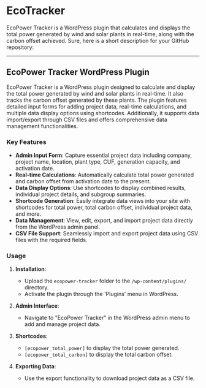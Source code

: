# EcoTracker
EcoPower Tracker is a WordPress plugin that calculates and displays the total power generated by wind and solar plants in real-time, along with the carbon offset achieved.
Sure, here is a short description for your GitHub repository:

---

## EcoPower Tracker WordPress Plugin

EcoPower Tracker is a WordPress plugin designed to calculate and display the total power generated by wind and solar plants in real-time. It also tracks the carbon offset generated by these plants. The plugin features detailed input forms for adding project data, real-time calculations, and multiple data display options using shortcodes. Additionally, it supports data import/export through CSV files and offers comprehensive data management functionalities.

### Key Features

- **Admin Input Form**: Capture essential project data including company, project name, location, plant type, CUF, generation capacity, and activation date.
- **Real-time Calculations**: Automatically calculate total power generated and carbon offset from activation date to the present.
- **Data Display Options**: Use shortcodes to display combined results, individual project details, and subgroup summaries.
- **Shortcode Generation**: Easily integrate data views into your site with shortcodes for total power, total carbon offset, individual project data, and more.
- **Data Management**: View, edit, export, and import project data directly from the WordPress admin panel.
- **CSV File Support**: Seamlessly import and export project data using CSV files with the required fields.

### Usage

1. **Installation**:
    - Upload the `ecopower-tracker` folder to the `/wp-content/plugins/` directory.
    - Activate the plugin through the 'Plugins' menu in WordPress.

2. **Admin Interface**:
    - Navigate to "EcoPower Tracker" in the WordPress admin menu to add and manage project data.

3. **Shortcodes**:
    - `[ecopower_total_power]` to display the total power generated.
    - `[ecopower_total_carbon]` to display the total carbon offset.

4. **Exporting Data**:
    - Use the export functionality to download project data as a CSV file.
